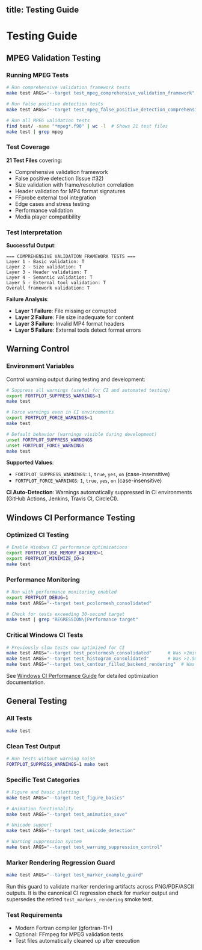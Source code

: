 title: Testing Guide
---

# Testing Guide

## MPEG Validation Testing

### Running MPEG Tests

```bash
# Run comprehensive validation framework tests
make test ARGS="--target test_mpeg_comprehensive_validation_framework"

# Run false positive detection tests  
make test ARGS="--target test_mpeg_false_positive_detection_comprehensive"

# Run all MPEG validation tests
find test/ -name "*mpeg*.f90" | wc -l  # Shows 21 test files
make test | grep mpeg
```

### Test Coverage

**21 Test Files** covering:
- Comprehensive validation framework
- False positive detection (Issue #32)
- Size validation with frame/resolution correlation
- Header validation for MP4 format signatures
- FFprobe external tool integration
- Edge cases and stress testing
- Performance validation
- Media player compatibility

### Test Interpretation

**Successful Output**:
```
=== COMPREHENSIVE VALIDATION FRAMEWORK TESTS ===
Layer 1 - Basic validation: T
Layer 2 - Size validation: T  
Layer 3 - Header validation: T
Layer 4 - Semantic validation: T
Layer 5 - External tool validation: T
Overall framework validation: T
```

**Failure Analysis**:
- **Layer 1 Failure**: File missing or corrupted
- **Layer 2 Failure**: File size inadequate for content
- **Layer 3 Failure**: Invalid MP4 format headers
- **Layer 5 Failure**: External tools detect format errors

## Warning Control

### Environment Variables

Control warning output during testing and development:

```bash
# Suppress all warnings (useful for CI and automated testing)
export FORTPLOT_SUPPRESS_WARNINGS=1
make test

# Force warnings even in CI environments
export FORTPLOT_FORCE_WARNINGS=1
make test

# Default behavior (warnings visible during development)
unset FORTPLOT_SUPPRESS_WARNINGS
unset FORTPLOT_FORCE_WARNINGS
make test
```

**Supported Values**:
- `FORTPLOT_SUPPRESS_WARNINGS`: `1`, `true`, `yes`, `on` (case-insensitive)
- `FORTPLOT_FORCE_WARNINGS`: `1`, `true`, `yes`, `on` (case-insensitive)

**CI Auto-Detection**: Warnings automatically suppressed in CI environments (GitHub Actions, Jenkins, Travis CI, CircleCI).

## Windows CI Performance Testing

### Optimized CI Testing
```bash
# Enable Windows CI performance optimizations
export FORTPLOT_USE_MEMORY_BACKEND=1
export FORTPLOT_MINIMIZE_IO=1
make test
```

### Performance Monitoring
```bash
# Run with performance monitoring enabled
export FORTPLOT_DEBUG=1
make test ARGS="--target test_pcolormesh_consolidated"

# Check for tests exceeding 30-second target
make test | grep "REGRESSION\|Performance target"
```

### Critical Windows CI Tests
```bash
# Previously slow tests now optimized for CI
make test ARGS="--target test_pcolormesh_consolidated"      # Was >2min, now <30sec
make test ARGS="--target test_histogram_consolidated"       # Was >1.5min, now <30sec  
make test ARGS="--target test_contour_filled_backend_rendering"  # Was >3min, now <30sec
```

See [Windows CI Performance Guide](windows_ci_performance.md) for detailed optimization documentation.

## General Testing

### All Tests
```bash
make test
```

### Clean Test Output
```bash
# Run tests without warning noise
FORTPLOT_SUPPRESS_WARNINGS=1 make test
```

### Specific Test Categories
```bash
# Figure and basic plotting
make test ARGS="--target test_figure_basics"

# Animation functionality  
make test ARGS="--target test_animation_save"

# Unicode support
make test ARGS="--target test_unicode_detection"

# Warning suppression system
make test ARGS="--target test_warning_suppression_control"
```

### Marker Rendering Regression Guard
```bash
make test ARGS="--target test_marker_example_guard"
```
Run this guard to validate marker rendering artifacts across PNG/PDF/ASCII
outputs. It is the canonical CI regression check for marker output and
supersedes the retired `test_markers_rendering` smoke test.

### Test Requirements
- Modern Fortran compiler (gfortran-11+)
- Optional: FFmpeg for MPEG validation tests
- Test files automatically cleaned up after execution
